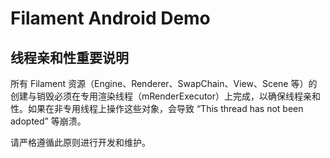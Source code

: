 # Filament Android Demo

## 线程亲和性重要说明

所有 Filament 资源（Engine、Renderer、SwapChain、View、Scene 等）的创建与销毁必须在专用渲染线程（mRenderExecutor）上完成，以确保线程亲和性。如果在非专用线程上操作这些对象，会导致 “This thread has not been adopted” 等崩溃。

请严格遵循此原则进行开发和维护。
